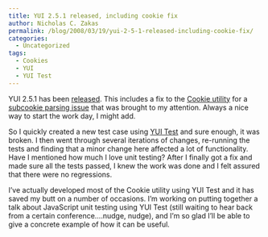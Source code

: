 ```yaml
---
title: YUI 2.5.1 released, including cookie fix
author: Nicholas C. Zakas
permalink: /blog/2008/03/19/yui-2-5-1-released-including-cookie-fix/
categories:
  - Uncategorized
tags:
  - Cookies
  - YUI
  - YUI Test
---
```

YUI 2.5.1 has been <a title="YUI 2.5.1 Released: Improved AIR support, JSON security patch, YUI Configurator, and bug fixes" rel="external" href="http://yuiblog.com/blog/2008/03/19/yui-251/">released</a>. This includes a fix to the <a title="YUI Cookie Utility" rel="external" href="http://developer.yahoo.com/yui/cookie/">Cookie utility</a> for a <a title="YUI Subcookies" rel="external" href="http://terrychay.com/blog/article/subcookies.shtml">subcookie parsing issue</a> that was brought to my attention. Always a nice way to start the work day, I might add.

So I quickly created a new test case using <a title="YUI Test" rel="external" href="http://developer.yahoo.com/yui/yuitest/">YUI Test</a> and sure enough, it was broken. I then went through several iterations of changes, re-running the tests and finding that a minor change here affected a lot of functionality. Have I mentioned how much I love unit testing? After I finally got a fix and made sure all the tests passed, I knew the work was done and I felt assured that there were no regressions.

I&#8217;ve actually developed most of the Cookie utility using YUI Test and it has saved my butt on a number of occasions. I&#8217;m working on putting together a talk about JavaScript unit testing using YUI Test (still waiting to hear back from a certain conference&#8230;.nudge, nudge), and I&#8217;m so glad I&#8217;ll be able to give a concrete example of how it can be useful.
